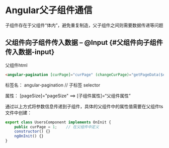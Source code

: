 # Angular父子组件通信

子组件存在于父组件“体内”，避免重复制造，父子组件之间则需要数据传递等问题

## 父组件向子组件传入数据 – @Input {#父组件向子组件传入数据-input}

父组件html

```html
<angular-pagination [curPage]="curPage" (changeCurPage)="getPageData($event)"></angular-pagination>
```

标签名： angular-pagination // 子标签  selector

属性： \[pageSize\]="pageSize" ==&gt; \[子组件属性\]=“父组件属性”

通过以上方式将参数信息传递到子组件，具体的父组件中的属性值需要在父组件ts文件中创建：

```js
export class UsersComponent implements OnInit {
    public curPage = 1;    // 在父组件中定义
    constructor() {}
    ngOnInit() {}
}
```



